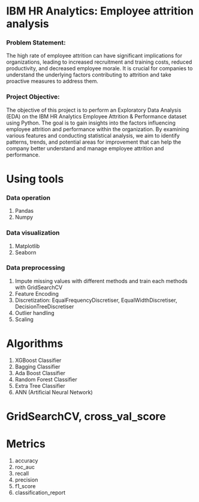 # IBM HR Analytics: Employee attrition analysis

### Problem Statement:
The high rate of employee attrition can have significant implications for organizations, leading to increased recruitment and training costs, reduced productivity, and decreased employee morale.
It is crucial for companies to understand the underlying factors contributing to attrition and take proactive measures to address them.

### Project Objective:
The objective of this project is to perform an Exploratory Data Analysis (EDA) on the IBM HR Analytics Employee Attrition & Performance dataset using Python.
The goal is to gain insights into the factors influencing employee attrition and performance within the organization.
By examining various features and conducting statistical analysis, we aim to identify patterns, trends, and potential areas for improvement that can help the company better understand and manage employee attrition and performance.

# Using tools

### Data operation
1. Pandas
2. Numpy

### Data visualization
1. Matplotlib
2. Seaborn

### Data preprocessing
1. Impute missing values with different methods and train each methods with GridSearchCV
2. Feature Encoding
3. Discretization: EqualFrequencyDiscretiser, EqualWidthDiscretiser, DecisionTreeDiscretiser
4. Outlier handling
5. Scaling

# Algorithms
1. XGBoost Classifier
2. Bagging Classifier
3. Ada Boost Classifier
4. Random Forest Classifier
5. Extra Tree Classifier
6. ANN (Artificial Neural Network)

# GridSearchCV, cross_val_score

# Metrics
1. accuracy
2. roc_auc
3. recall
4. precision
5. f1_score
6. classification_report
